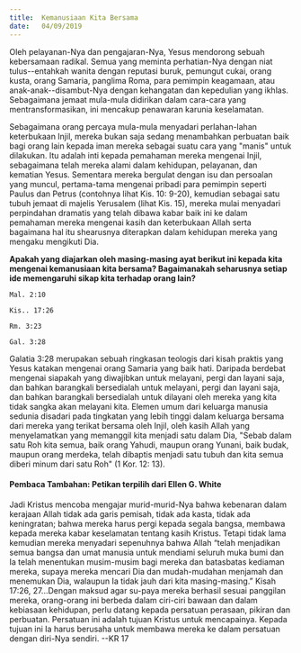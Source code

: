 ```yaml
---
title:  Kemanusiaan Kita Bersama
date:   04/09/2019
---
```


Oleh pelayanan-Nya dan pengajaran-Nya, Yesus mendorong sebuah kebersamaan radikal. Semua yang meminta perhatian-Nya dengan niat tulus--entahkah wanita dengan reputasi buruk, pemungut cukai, orang kusta, orang Samaria, panglima Roma, para pemimpin keagamaan, atau anak-anak--disambut-Nya dengan kehangatan dan kepedulian yang ikhlas. Sebagaimana jemaat mula-mula didirikan dalam cara-cara yang mentransformasikan, ini mencakup penawaran karunia keselamatan.

Sebagaimana orang percaya mula-mula menyadari perlahan-lahan keterbukaan Injil, mereka bukan saja sedang menambahkan perbuatan baik bagi orang lain kepada iman mereka sebagai suatu cara yang "manis" untuk dilakukan. Itu adalah inti kepada pemahaman mereka mengenai Injil, sebagaimana telah mereka alami dalam kehidupan, pelayanan, dan kematian Yesus. Sementara mereka bergulat dengan isu dan persoalan yang muncul, pertama-tama mengenai pribadi para pemimpin seperti Paulus dan Petrus (contohnya lihat Kis. 10: 9-20), kemudian sebagai satu tubuh jemaat di majelis Yerusalem (lihat Kis. 15), mereka mulai menyadari perpindahan dramatis yang telah dibawa kabar baik ini ke dalam pemahaman mereka mengenai kasih dan keterbukaan Allah serta bagaimana hal itu shearusnya diterapkan dalam kehidupan mereka yang mengaku mengikuti Dia.

**Apakah yang diajarkan oleh masing-masing ayat berikut ini kepada kita mengenai kemanusiaan kita bersama? Bagaimanakah seharusnya setiap ide memengaruhi sikap kita terhadap orang lain?**

`Mal. 2:10`

`Kis.. 17:26`

`Rm. 3:23`

`Gal. 3:28` 

Galatia 3:28 merupakan sebuah ringkasan teologis dari kisah praktis yang Yesus katakan mengenai orang Samaria yang baik hati. Daripada berdebat mengenai siapakah yang diwajibkan untuk melayani, pergi dan layani saja, dan bahkan barangkali bersedialah untuk melayani, pergi dan layani saja, dan bahkan barangkali bersedialah untuk dilayani oleh mereka yang kita tidak sangka akan melayani kita. Elemen umum dari keluarga manusia sedunia disadari pada tingkatan yang lebih tinggi dalam keluarga bersama dari mereka yang terikat bersama oleh Injil, oleh kasih Allah yang menyelamatkan yang memanggil kita menjadi satu dalam Dia, "Sebab dalam satu Roh kita semua, baik orang Yahudi, maupun orang Yunani, baik budak, maupun orang merdeka, telah dibaptis menjadi satu tubuh dan kita semua diberi minum dari satu Roh" (1 Kor. 12: 13).

#### Pembaca Tambahan: Petikan terpilih dari Ellen G. White

Jadi Kristus mencoba mengajar murid-murid-Nya bahwa kebenaran dalam kerajaan Allah tidak ada garis pemisah, tidak ada kasta, tidak ada keningratan; bahwa mereka harus pergi kepada segala bangsa, membawa kepada mereka kabar keselamatan tentang kasih Kristus. Tetapi tidak lama kemudian mereka menyadari sepenuhnya bahwa Allah “telah menjadikan semua bangsa dan umat manusia untuk mendiami seluruh muka bumi dan Ia telah menentukan musim-musim bagi mereka dan batasbatas kediaman mereka, supaya mereka mencari Dia dan mudah-mudahan menjamah dan menemukan Dia, walaupun Ia tidak jauh dari kita masing-masing.” Kisah 17:26, 27...Dengan maksud agar su-paya mereka berhasil sesuai panggilan mereka, orang-orang ini berbeda dalam ciri-ciri bawaan dan dalam kebiasaan kehidupan, perlu datang kepada persatuan perasaan, pikiran dan perbuatan. Persatuan ini adalah tujuan Kristus untuk mencapainya. Kepada tujuan ini Ia harus berusaha untuk membawa mereka ke dalam persatuan dengan diri-Nya sendiri.  --KR 17